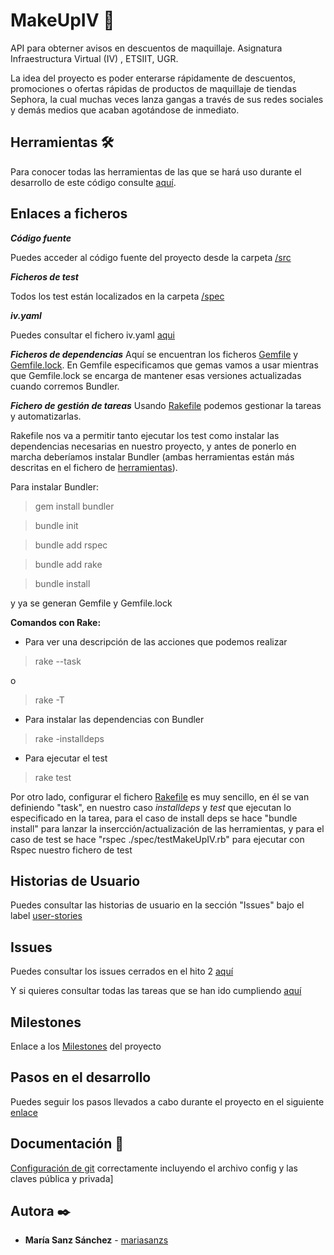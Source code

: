 # MakeUpIV 💄

API para obterner avisos en descuentos de maquillaje. Asignatura Infraestructura Virtual (IV) , ETSIIT, UGR.

La idea del proyecto es poder enterarse rápidamente de descuentos, promociones o ofertas rápidas de productos de maquillaje de tiendas Sephora, la cual muchas veces lanza gangas a través de sus redes sociales y demás medios que acaban agotándose de inmediato.

## Herramientas 🛠️
Para conocer todas las herramientas de las que se hará uso durante el desarrollo de este código consulte [aquí](https://github.com/mariasanzs/makeupIV/blob/master/docs/herramientas.md).

## Enlaces a ficheros

***Código fuente***

Puedes acceder al código fuente del proyecto desde la carpeta [/src](https://github.com/mariasanzs/makeupIV/tree/master/src)

***Ficheros de test***

Todos los test están localizados en la carpeta [/spec](https://github.com/mariasanzs/makeupIV/tree/master/spec)

***iv.yaml***

Puedes consultar el fichero iv.yaml [aqui](https://github.com/mariasanzs/makeupIV/blob/master/iv.yaml)

***Ficheros de dependencias***
Aquí se encuentran los ficheros [Gemfile](https://github.com/mariasanzs/makeupIV/blob/master/Gemfile) y [Gemfile.lock](https://github.com/mariasanzs/makeupIV/blob/master/Gemfile.lock). En Gemfile especificamos que gemas vamos a usar mientras que Gemfile.lock se encarga de mantener esas versiones actualizadas cuando corremos Bundler.

***Fichero de gestión de tareas***
Usando [Rakefile](https://github.com/mariasanzs/makeupIV/blob/master/Rakefile) podemos gestionar la tareas y automatizarlas.

Rakefile nos va a permitir tanto ejecutar los test como instalar las dependencias necesarias en nuestro proyecto, y antes de ponerlo en marcha deberíamos instalar Bundler (ambas herramientas están más descritas en el fichero de [herramientas](https://github.com/mariasanzs/makeupIV/blob/master/docs/herramientas.md)).

Para instalar Bundler:
>gem install bundler

>bundle init

>bundle add rspec

>bundle add rake

>bundle install

y ya se generan Gemfile y Gemfile.lock

**Comandos con Rake:**
* Para ver una descripción de las acciones que podemos realizar
>rake --task

o

>rake -T

* Para instalar las dependencias con Bundler
>rake -installdeps

* Para ejecutar el test
>rake test

Por otro lado, configurar el fichero [Rakefile](https://github.com/mariasanzs/makeupIV/blob/master/Rakefile) es muy sencillo, en él se van definiendo "task", en nuestro caso _installdeps_ y _test_ que ejecutan lo especificado en la tarea, para el caso de install deps se hace "bundle install" para lanzar la insercción/actualización de las herramientas, y para el caso de test se hace "rspec ./spec/testMakeUpIV.rb" para ejecutar con Rspec nuestro fichero de test

## Historias de Usuario
Puedes consultar las historias de usuario en la sección "Issues" bajo el label [user-stories](https://github.com/mariasanzs/makeupIV/issues?q=is%3Aopen+is%3Aissue+label%3Auser-stories)

## Issues
Puedes consultar los issues cerrados en el hito 2 [aquí](https://github.com/mariasanzs/makeupIV/issues?q=is%3Aissue+is%3Aclosed+milestone%3A%22Hito+2+-+Test%22)

Y si quieres consultar todas las tareas que se han ido cumpliendo [aquí](https://github.com/mariasanzs/makeupIV/issues?q=is%3Aissue+is%3Aclosed)

## Milestones
Enlace a los [Milestones](https://github.com/mariasanzs/makeupIV/milestones) del proyecto

## Pasos en el desarrollo
Puedes seguir los pasos llevados a cabo durante el proyecto en el siguiente [enlace](https://github.com/mariasanzs/makeupIV/blob/master/docs/pasos.md)

## Documentación 📖
[Configuración de git](https://github.com/mariasanzs/makeupIV/blob/master/docs/git.md) correctamente incluyendo el archivo config y las claves pública y privada]

## Autora ✒️
* **María Sanz Sánchez** - [mariasanzs](https://github.com/mariasanzs)

